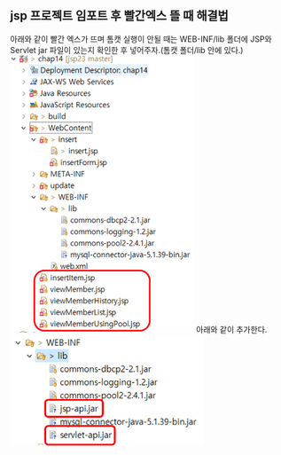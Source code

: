 ## jsp 프로젝트 임포트 후 빨간엑스 뜰 때 해결법
아래와 같이 빨간 엑스가 뜨며 톰캣 실행이 안될 때는 WEB-INF/lib 폴더에 JSP와 Servlet jar 파일이 있는지 확인한 후 넣어주자.(톰캣 폴더/lib 안에 있다.)
<img src="/picture/그림3.png" height="500" />
아래와 같이 추가한다.
<img src="/picture/그림4.png" height="200"/>